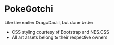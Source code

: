 # PokeGotchi
Like the earlier DragoDachi, but done better
- CSS styling courtesy of Bootstrap and NES.CSS
- All art assets belong to their respective owners
